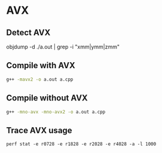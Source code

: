 # AVX

## Detect AVX

objdump -d ./a.out | grep -i "xmm|ymm|zmm"

## Compile with AVX

```sh
g++ -mavx2 -o a.out a.cpp
```

## Compile without AVX

```sh
g++ -mno-avx -mno-avx2 -o a.out a.cpp
```

## Trace AVX usage

```
perf stat -e r0728 -e r1828 -e r2028 -e r4028 -a -l 1000
```
